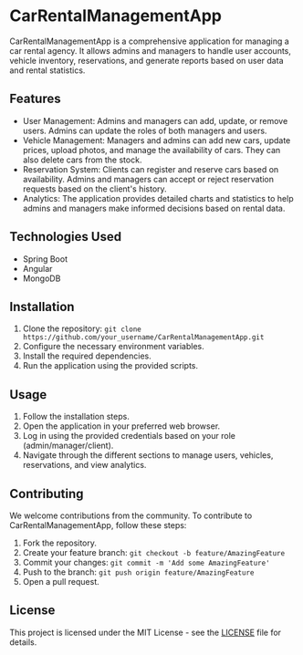 # CarRentalManagementApp

CarRentalManagementApp is a comprehensive application for managing a car rental agency. It allows admins and managers to handle user accounts, vehicle inventory, reservations, and generate reports based on user data and rental statistics.

## Features

- User Management: Admins and managers can add, update, or remove users. Admins can update the roles of both managers and users.
- Vehicle Management: Managers and admins can add new cars, update prices, upload photos, and manage the availability of cars. They can also delete cars from the stock.
- Reservation System: Clients can register and reserve cars based on availability. Admins and managers can accept or reject reservation requests based on the client's history.
- Analytics: The application provides detailed charts and statistics to help admins and managers make informed decisions based on rental data.

## Technologies Used

- Spring Boot
- Angular
- MongoDB

## Installation

1. Clone the repository: `git clone https://github.com/your_username/CarRentalManagementApp.git`
2. Configure the necessary environment variables.
3. Install the required dependencies.
4. Run the application using the provided scripts.

## Usage

1. Follow the installation steps.
2. Open the application in your preferred web browser.
3. Log in using the provided credentials based on your role (admin/manager/client).
4. Navigate through the different sections to manage users, vehicles, reservations, and view analytics.

## Contributing

We welcome contributions from the community. To contribute to CarRentalManagementApp, follow these steps:

1. Fork the repository.
2. Create your feature branch: `git checkout -b feature/AmazingFeature`
3. Commit your changes: `git commit -m 'Add some AmazingFeature'`
4. Push to the branch: `git push origin feature/AmazingFeature`
5. Open a pull request.

## License

This project is licensed under the MIT License - see the [LICENSE](LICENSE) file for details.
